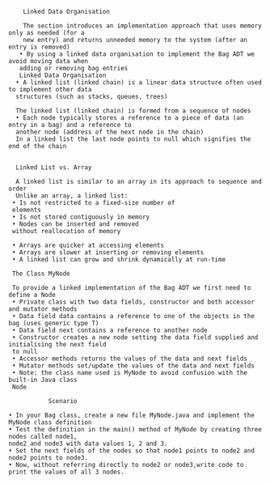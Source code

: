         Linked Data Organisation
        
        The section introduces an implementation approach that uses memory only as needed (for a
        new entry) and returns unneeded memory to the system (after an entry is removed)
       • By using a linked data organisation to implement the Bag ADT we avoid moving data when
       adding or removing bag entries
       Linked Data Organisation
      • A linked list (linked chain) is a linear data structure often used to implement other data
      structures (such as stacks, queues, trees)
      
      The linked list (linked chain) is formed from a sequence of nodes
      • Each node typically stores a reference to a piece of data (an entry in a bag) and a reference to
      another node (address of the next node in the chain)
      In a linked list the last node points to null which signifies the end of the chain
      
      
      Linked List vs. Array
      
      A linked list is similar to an array in its approach to sequence and order
      Unlike an array, a linked list:
     • Is not restricted to a fixed-size number of
     elements
     • Is not stored contiguously in memory
     • Nodes can be inserted and removed
     without reallocation of memory
     
     • Arrays are quicker at accessing elements
     • Arrays are slower at inserting or removing elements
     • A linked list can grow and shrink dynamically at run-time 
     
     The Class MyNode
     
     To provide a linked implementation of the Bag ADT we first need to define a Node
     • Private class with two data fields, constructor and both accessor and mutator methods
     • Data field data contains a reference to one of the objects in the bag (uses generic type T)
     • Data field next contains a reference to another node
     • Constructor creates a new node setting the data field supplied and initialising the next field
     to null
     • Accessor methods returns the values of the data and next fields
     • Mutator methods set/update the values of the data and next fields
     • Note: the class name used is MyNode to avoid confusion with the built-in Java class
     Node
     
               Scenario
               
    • In your Bag class, create a new file MyNode.java and implement the MyNode class definition
    • Test the definition in the main() method of MyNode by creating three nodes called node1,
    node2 and node3 with data values 1, 2 and 3.
    • Set the next fields of the nodes so that node1 points to node2 and node2 points to node3.
    • Now, without referring directly to node2 or node3,write code to print the values of all 3 nodes.           
               

